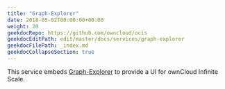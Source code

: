 ```yaml
---
title: "Graph-Explorer"
date: 2018-05-02T00:00:00+00:00
weight: 20
geekdocRepo: https://github.com/owncloud/ocis
geekdocEditPath: edit/master/docs/services/graph-explorer
geekdocFilePath: _index.md
geekdocCollapseSection: true
---
```


This service embeds [Graph-Explorer](https://github.com/owncloud/ocis/tree/master/graph-explorer) to provide a UI for ownCloud Infinite Scale.

